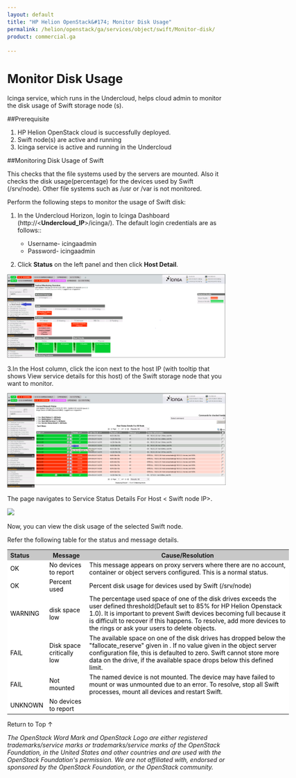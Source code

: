 ```yaml
---
layout: default
title: "HP Helion OpenStack&#174; Monitor Disk Usage"
permalink: /helion/openstack/ga/services/object/swift/Monitor-disk/
product: commercial.ga

---
```

<!--UNDER REVISION-->

<script>

function PageRefresh {
onLoad="window.refresh"
}

PageRefresh();

</script>

<!--
<p style="font-size: small;"> <a href="/helion/openstack/ga/services/object/overview/">&#9664; PREV</a> | <a href="/helion/openstack/services/overview/">&#9650; UP</a> | <a href=" /helion/openstack/ga/services/swift/deployment/"> NEXT &#9654</a> </p>-->


# Monitor Disk Usage

Icinga service, which runs in the Undercloud, helps cloud admin to monitor the disk usage of Swift storage node (s).


##Prerequisite

1. HP Helion OpenStack cloud is successfully deployed.  
2. Swift node(s) are active and running
3. Icinga service is active and running in the Undercloud


##Monitoring Disk Usage of Swift 

This checks that the file systems used by the servers are mounted. Also it checks the disk usage(percentage) for the devices used by Swift (/srv/node). Other file systems such as /usr or /var is not monitored. 


Perform the following steps to monitor the usage of Swift disk:

1. In the Undercloud Horizon, login to Icinga Dashboard (http://<**Undercloud_IP**>/icinga/). The default login credentials are as follows::
		
	* Username- icingaadmin
	* Password- icingaadmin 

2. Click **Status** on the left panel and then click **Host Detail**. 

<img src ="media/icinga_host-details.png/">



3.In the Host column, click the icon next to the host IP (with tooltip that shows View service details for this host) of the Swift storage node that you want to monitor.  

<img src ="media/swift_icinga_view-details.png"/>



The page navigates to Service Status Details For Host < Swift node IP>. 

<img src ="media/swift_icinga-disk-usage"/>

Now, you can view the disk usage of the selected Swift node.


Refer the following table for the status and message details.

<table style="text-align: left; vertical-align: top; width:650px;">
<tr style="background-color: #C8C8C8;">
	<th>Status</th>
	<th><center>Message</center></th>
    <th><center>Cause/Resolution</center></th>
</tr>
<tr style="background-color: white; color: black;">
	<td>OK</td>
	<td>No devices to report</td>
    <td> This message appears on proxy servers where there are no account, container or object servers configured. This is a normal status.</td>
</tr>
<tr style="background-color: white; color: black;">
	<td>OK </td>
	<td>Percent used</td>
    <td> Percent disk usage for devices used by Swift (/srv/node)</td>
</tr>
<tr style="background-color: white; color: black;">
	<td>WARNING </td>
	<td>disk space low</td>
    <td>The percentage used space of one of the disk drives exceeds the user defined threshold(Default set to 85% for HP Helion Openstack 1.0). It is important to prevent Swift devices becoming full because it is difficult to recover if this happens. To resolve, add more devices to the rings or ask your users to delete objects.</td>
</tr>
<tr style="background-color: white; color: black;">
	<td>FAIL </td>
	<td>Disk space critically low</td>
    <td> The available space on one of the disk drives has dropped below the "fallocate_reserve" given in <object-server-configuration>. If no value given in the object server configuration file, this is defaulted to zero. Swift cannot store more data on the drive, if the available space drops below this defined limit.</td>
</tr>
<tr style="background-color: white; color: black;">
	<td>FAIL </td>
	<td>Not mounted</td>
    <td> The named device is not mounted. The device may have failed to mount or was unmounted due to an error. To resolve, stop all Swift processes, mount all devices and restart Swift.</td>
</tr>
<tr style="background-color: white; color: black;">
	<td>UNKNOWN</td>
	<td>No devices to report</td>
    <td></td></tr>
</table>


<a href="#top" style="padding:14px 0px 14px 0px; text-decoration: none;"> Return to Top &#8593; </a>


*The OpenStack Word Mark and OpenStack Logo are either registered trademarks/service marks or trademarks/service marks of the OpenStack Foundation, in the United States and other countries and are used with the OpenStack Foundation's permission. We are not affiliated with, endorsed or sponsored by the OpenStack Foundation, or the OpenStack community.*

 



